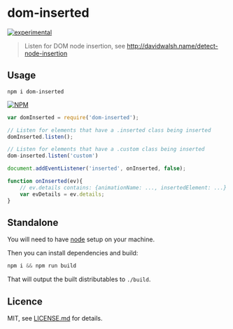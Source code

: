 # dom-inserted

[![experimental](http://badges.github.io/stability-badges/dist/experimental.svg)](http://github.com/badges/stability-badges)

> Listen for DOM node insertion, see http://davidwalsh.name/detect-node-insertion

## Usage

`npm i dom-inserted`

[![NPM](https://nodei.co/npm/dom-inserted.png)](https://www.npmjs.com/package/dom-inserted)

```js
var domInserted = require('dom-inserted');

// Listen for elements that have a .inserted class being inserted
domInserted.listen();

// Listen for elements that have a .custom class being inserted
dom-inserted.listen('custom')

document.addEventListener('inserted', onInserted, false);

function onInserted(ev){
    // ev.details contains: {animationName: ..., insertedElement: ...}
    var evDetails = ev.details;
}
```
## Standalone

You will need to have [node][node] setup on your machine.

Then you can install dependencies and build:

```js
npm i && npm run build
```

That will output the built distributables to `./build`.

[node]:       http://nodejs.org/

## Licence

MIT, see [LICENSE.md](http://github.com/stbaer/dom-inserted/blob/master/LICENSE.md) for details.
